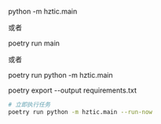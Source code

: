python -m hztic.main

或者

poetry run main

或者

poetry run python -m hztic.main


poetry export --output requirements.txt


```bash
# 立即执行任务
poetry run python -m hztic.main --run-now   
```
